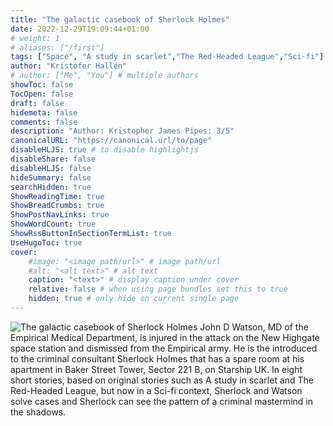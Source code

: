 ```yaml
---
title: "The galactic casebook of Sherlock Holmes"
date: 2022-12-29T19:09:44+01:00
# weight: 1
# aliases: ["/first"]
tags: ["Space", "A study in scarlet","The Red-Headed League","Sci-fi"]
author: "Kristofer Hallén"
# author: ["Me", "You"] # multiple authors
showToc: false
TocOpen: false
draft: false
hidemeta: false
comments: false
description: "Author: Kristopher James Pipes: 3/5"
canonicalURL: "https://canonical.url/to/page"
disableHLJS: true # to disable highlightjs
disableShare: false
disableHLJS: false
hideSummary: false
searchHidden: true
ShowReadingTime: true
ShowBreadCrumbs: true
ShowPostNavLinks: true
ShowWordCount: true
ShowRssButtonInSectionTermList: true
UseHugoToc: true
cover:
    #image: "<image path/url>" # image path/url
    #alt: "<alt text>" # alt text
    caption: "<text>" # display caption under cover
    relative: false # when using page bundles set this to true
    hidden: true # only hide on current single page
---
```

![The galactic casebook of Sherlock Holmes](/sherlock/galacticcasebook.jpg#floatleft) John D Watson, MD of the Empirical Medical Department, is injured in the attack on the New Highgate space station and dismissed from the Empirical army. He is the introduced to the criminal consultant Sherlock Holmes that has a spare room at his apartment in Baker Street Tower, Sector 221 B, on Starship UK. In eight short stories, based on original stories such as A study in scarlet and The Red-Headed League, but now in a Sci-fi context, Sherlock and Watson solve cases and Sherlock can see the pattern of a criminal mastermind in the shadows. 
